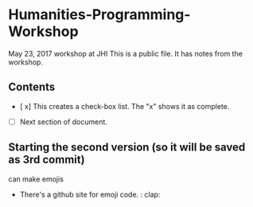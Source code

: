 # Humanities-Programming-Workshop
May 23, 2017 workshop at JHI
This is a public file.
It has notes from the workshop. 
## Contents
* [ x]   This creates a check-box list. The "x" shows it as complete.
* [ ] Next section of document.

## Starting the second version (so it will be saved as 3rd commit)
can make emojis
* There's a github site for emoji code. : clap:
